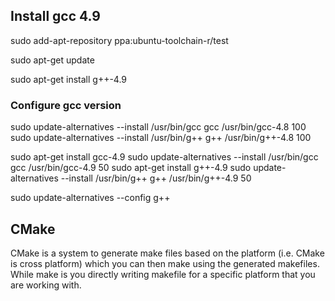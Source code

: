 ## Install gcc 4.9
sudo add-apt-repository ppa:ubuntu-toolchain-r/test

sudo apt-get update

sudo apt-get install g++-4.9

### Configure gcc version
sudo update-alternatives --install /usr/bin/gcc gcc /usr/bin/gcc-4.8 100
sudo update-alternatives --install /usr/bin/g++ g++ /usr/bin/g++-4.8 100

sudo apt-get install gcc-4.9
sudo update-alternatives --install /usr/bin/gcc gcc /usr/bin/gcc-4.9 50
sudo apt-get install g++-4.9
sudo update-alternatives --install /usr/bin/g++ g++ /usr/bin/g++-4.9 50

sudo update-alternatives --config g++

## CMake
CMake is a system to generate make files based on the platform (i.e. CMake is cross platform) which you can then make using the generated makefiles. While make is you directly writing makefile for a specific platform that you are working with.
